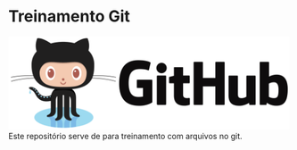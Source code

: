 # Treinamento Git

![Inserindo imagem](./git.png)
Este repositório serve de para treinamento com arquivos no git.